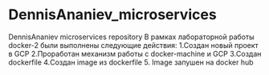 # DennisAnaniev_microservices
DennisAnaniev microservices repository
В  рамках лабораторной работы docker-2 были выполнены следующие действия:
1.Создан новый проект в GCP
2.Проработан механизм работы с docker-machine и GCP
3.Создан dockerfile
4.Создан image из dockerfile
5. Image запушен на docker hub
